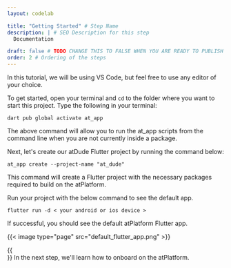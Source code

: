 ```yaml
---
layout: codelab

title: "Getting Started" # Step Name
description: | # SEO Description for this step
  Documentation

draft: false # TODO CHANGE THIS TO FALSE WHEN YOU ARE READY TO PUBLISH THE PAGE
order: 2 # Ordering of the steps
---
```


In this tutorial, we will be using VS Code, but feel free to use any editor of your choice.

To get started, open your terminal and `cd` to the folder where you want to start this project. Type the following in your terminal:


```
dart pub global activate at_app
```
The above command will allow you to run the at_app scripts from the command line when you are not currently inside a package.

Next, let's create our atDude Flutter project by running the command below:

```
at_app create --project-name "at_dude"
```
This command will create a Flutter project with the necessary packages required to build on the atPlatform.

Run your project with the below command to see the default app.

```
flutter run -d < your android or ios device >
```

If successful, you should see the default atPlatform Flutter app.

{{< image type="page" src="default_flutter_app.png" >}}

{{<br>}}
In the next step, we'll learn how to onboard on the atPlatform.


